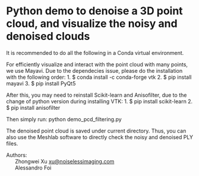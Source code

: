 # Python demo to denoise a 3D point cloud, and visualize the noisy and denoised clouds

It is recommended to do all the following in a Conda virtual environment.

For efficiently visualize and interact with the point cloud with many points, we use Mayavi.
Due to the dependecies issue, please do the installation with the following order:
	1. $ conda install -c conda-forge vtk
	2. $ pip install mayavi
	3. $ pip install PyQt5

After this, you may need to reinstall Scikit-learn and Anisofilter, due to the change of python version 
during installing VTK:
	1. $ pip install scikit-learn
	2. $ pip install anisofilter

Then simply run: python demo_pcd_filtering.py

The denoised point cloud is saved under current directory. Thus, you can also use the Meshlab software to directly 
check the noisy and denoised PLY files.

Authors:<br/>
&nbsp;&nbsp;&nbsp;&nbsp;&nbsp;&nbsp;Zhongwei Xu [xu@noiselessimaging.com](mailto:xu@noiselessimaging.com)<br/>
&nbsp;&nbsp;&nbsp;&nbsp;&nbsp;&nbsp;Alessandro Foi 

	 
